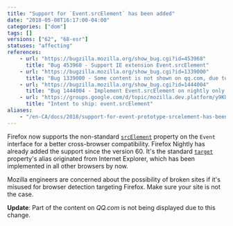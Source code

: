 ```yaml
---
title: "Support for `Event.srcElement` has been added"
date: "2018-05-08T16:17:00-04:00"
categories: ["dom"]
tags: []
versions: ["62", "68-esr"]
statuses: "affecting"
references:
    - url: "https://bugzilla.mozilla.org/show_bug.cgi?id=453968"
      title: "Bug 453968 - Support IE extension Event.srcElement"
    - url: "https://bugzilla.mozilla.org/show_bug.cgi?id=1339000"
      title: "Bug 1339000 - Some content is not shown on qq.com, due to use of event.srcElement"
    - url: "https://bugzilla.mozilla.org/show_bug.cgi?id=1444004"
      title: "Bug 1444004 - Implement Event.srcElement on nightly only for now"
    - url: "https://groups.google.com/d/topic/mozilla.dev.platform/y9KU21IBFvo/discussion"
      title: "Intent to ship: event.srcElement"
aliases:
    - "/en-CA/docs/2018/support-for-event-prototype-srcelement-has-been-added/"
---
```

Firefox now supports the non-standard [`srcElement`](https://developer.mozilla.org/docs/Web/API/Event/srcElement) property on the `Event` interface for a better cross-browser compatibility. Firefox Nightly has already added the support since the version 60. It's the standard [`target`](https://developer.mozilla.org/docs/Web/API/Event/target) property's alias originated from Internet Explorer, which has been implemented in all other browsers by now.

Mozilla engineers are concerned about the possibility of broken sites if it's misused for browser detection targeting Firefox. Make sure your site is not the case.

**Update**: Part of the content on *QQ.com* is not being displayed due to this change.
